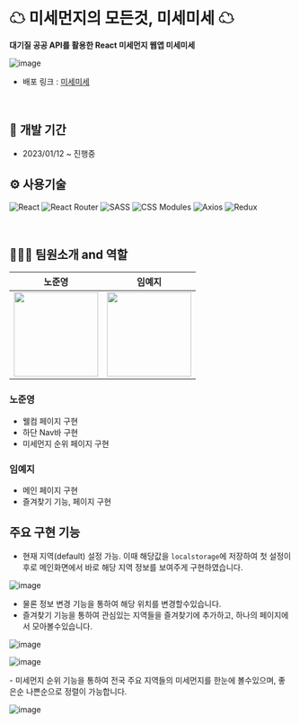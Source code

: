 # ☁ 미세먼지의 모든것, 미세미세 ☁

**대기질 공공 API를 활용한 React 미세먼지 웹앱 미세미세**

![image](https://user-images.githubusercontent.com/35508595/215952575-0515ac86-75d5-4041-9a71-549bc5c54368.png)

- 배포 링크 : [미세미세](https://misaemisae.netlify.app/)
<br/>

## 📅 개발 기간

- 2023/01/12 ~ 진행중

## ⚙ 사용기술

![React](https://img.shields.io/badge/react-%2320232a.svg?style=for-the-badge&logo=react&logoColor=%2361DAFB)
![React Router](https://img.shields.io/badge/React_Router-CA4245?style=for-the-badge&logo=react-router&logoColor=white)
![SASS](https://img.shields.io/badge/SASS-hotpink.svg?style=for-the-badge&logo=SASS&logoColor=white)
![CSS Modules](https://img.shields.io/badge/CSS_Modules-000000?style=for-the-badge&logo=css-modules&logoColor=white)
![Axios](https://img.shields.io/badge/Axios-5A29E4?style=for-the-badge&logo=axios&logoColor=white)
![Redux](https://img.shields.io/badge/redux-%23593d88.svg?style=for-the-badge&logo=redux&logoColor=white)

<br/>

## 🧑‍🤝‍🧑 팀원소개 and 역할

<table>
<thead>
<tr>
<th align="center">노준영</th>
<th align="center">임예지</th>
</tr>
</thead>
<tbody>
<tr>
<td align="center"><a target="_blank" rel="noopener noreferrer nofollow" href="https://github.com/ghgt1"><img src="https://avatars.githubusercontent.com/u/35508595?v=4" width="150" style="max-width: 100%;"></a></td>
<td align="center"><a target="_blank" rel="noopener noreferrer nofollow" href="https://github.com/1myeji"><img src="https://avatars.githubusercontent.com/u/106291546?v=4" width="150" style="max-width: 100%;"></a></td>
</tr>
</tbody>
</table>


### 노준영

- 웰컴 페이지 구현
- 하단 Nav바 구현
- 미세먼지 순위 페이지 구현


### 임예지

- 메인 페이지 구현
- 즐겨찾기 기능, 페이지 구현

## 주요 구현 기능

- 현재 지역(default) 설정 가능. 이때 해당값을 `localstorage`에 저장하여 첫 설정이후로 메인화면에서 바로 해당 지역 정보를 보여주게 구현하였습니다.

<p align="center">

![image](https://user-images.githubusercontent.com/35508595/215954836-5302fff6-a98c-4f37-9d4c-13045ef36f54.png)
</p>

- 물론 정보 변경 기능을 통하여 해당 위치를 변경할수있습니다.
- 즐겨찾기 기능을 통하여 관심있는 지역들을 즐겨찾기에 추가하고, 하나의 페이지에서 모아볼수있습니다.

<p align="center">

![image](https://user-images.githubusercontent.com/35508595/215954911-750250ac-5d16-4be8-828a-0f2d9c32272c.png)
</p>

<p align="center">

![image](https://user-images.githubusercontent.com/35508595/215954930-bcbaa7b4-195b-4a32-9cbb-a0beb0239088.png)
</p>
- 미세먼지 순위 기능을 통하여 전국 주요 지역들의 미세먼지를 한눈에 볼수있으며, 좋은순 나쁜순으로 정렬이 가능합니다.

<p align="center">

![image](https://user-images.githubusercontent.com/35508595/215954976-4aa5d5d9-f8e1-4122-998c-1fa5252f9f2c.png)
</p>
